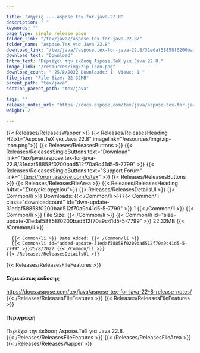```yaml
---

title: "Λήψεις ----aspose.tex-for-java-22.8"
description: " "
keywords: ""
page_type: single_release_page
folder_link: "/tex/java//aspose.tex-for-java-22.8/"
folder_name: "Aspose.TeX για Java 22.8"
download_link: "/tex/java//aspose.tex-for-java-22.8/31edaf58858f0200bad512f70a9c41d5-5-7799"
download_text: "Download"
Intro_text: "Περιέχει την έκδοση Aspose.TeX για Java 22.8."
image_link: "/resources/img/zip-icon.png"
download_count: " 25/8/2022 Downloads: 1  Views: 1 "
file_size: "File Size: 22.32MB"
parent_path: "tex/java"
section_parent_path: "tex/java"

tags: ""
release_notes_url: "https://docs.aspose.com/tex/java/aspose-tex-for-java-22-8-release-notes/"
weight: 2

---
```


{{< Releases/ReleasesWapper >}}
  {{< Releases/ReleasesHeading H2txt="Aspose.TeX για Java 22.8" imagelink="/resources/img/zip-icon.png">}}
  {{< Releases/ReleasesButtons >}}
    {{< Releases/ReleasesSingleButtons text="Download" link="/tex/java//aspose.tex-for-java-22.8/31edaf58858f0200bad512f70a9c41d5-5-7799" >}}
    {{< Releases/ReleasesSingleButtons text="Support Forum" link="https://forum.aspose.com/c/tex" >}}
  {{< Releases/ReleasesButtons >}}
  {{< Releases/ReleasesFileArea >}}
    {{< Releases/ReleasesHeading h4txt="Στοιχεία αρχείου">}}
    {{< Releases/ReleasesDetailsUl >}}
      {{< Common/li >}} Downloads: {{< /Common/li >}}
      {{< Common/li class="downloadcount" id="dwn-update-31edaf58858f0200bad512f70a9c41d5-5-7799" >}} 1 {{< /Common/li >}}
      {{< Common/li >}} File Size: {{< /Common/li >}}
      {{< Common/li id="size-update-31edaf58858f0200bad512f70a9c41d5-5-7799" >}} 22.32MB {{< /Common/li >}}

      {{< Common/li >}} Date Added: {{< /Common/li >}}
      {{< Common/li id="added-update-31edaf58858f0200bad512f70a9c41d5-5-7799" >}}25/8/2022 {{< /Common/li >}}
    {{< /Releases/ReleasesDetailsUl >}}

  {{< Releases/ReleasesFileFeatures >}}
      <h4>Σημειώσεις έκδοσης</h4><div> <a href='https://docs.aspose.com/tex/java/aspose-tex-for-java-22-8-release-notes/'>https://docs.aspose.com/tex/java/aspose-tex-for-java-22-8-release-notes/</a></div>
  {{< /Releases/ReleasesFileFeatures >}}
  {{< Releases/ReleasesFileFeatures >}}
      <h4>Περιγραφή</h4><div class="HTMLDescription"> Περιέχει την έκδοση Aspose.TeX για Java 22.8.</div>
  {{< /Releases/ReleasesFileFeatures >}}
 {{< /Releases/ReleasesFileArea >}}
{{< /Releases/ReleasesWapper >}}



